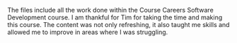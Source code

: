 The files include all the work done within the Course Careers Software Development course. I am thankful for Tim for taking the time and making this course. The content was not only refreshing, it also taught me skills and allowed me to improve in areas where I was struggling.
